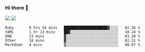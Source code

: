### Hi there 👋

<!--
**sasharevzin/sasharevzin** is a ✨ _special_ ✨ repository because its `README.md` (this file) appears on your GitHub profile.

Here are some ideas to get you started:

- 🔭 I’m currently working on ...
- 🌱 I’m currently learning ...
- 👯 I’m looking to collaborate on ...
- 🤔 I’m looking for help with ...
- 💬 Ask me about ...
- 📫 How to reach me: ...
- 😄 Pronouns: ...
- ⚡ Fun fact: ...
-->

![](https://yusufozturk.vercel.app/api?username=sasharevzin&hide_title=true&include_all_commits=true&count_private=true&show_icons=true) ![](https://yusufozturk.vercel.app/api/top-langs/?username=sasharevzin&layout=compact&langs_count=10&hide=apacheconf,coffeescript)

<!--START_SECTION:waka-->
```text
Ruby       9 hrs 54 mins   ████████████████████▓░░░░   82.56 % 
YAML       1 hr 13 mins    ██▓░░░░░░░░░░░░░░░░░░░░░░   10.24 % 
ERB        23 mins         ▓░░░░░░░░░░░░░░░░░░░░░░░░   03.20 % 
Other      18 mins         ▓░░░░░░░░░░░░░░░░░░░░░░░░   02.51 % 
Markdown   4 mins          ▒░░░░░░░░░░░░░░░░░░░░░░░░   00.67 % 
```
<!--END_SECTION:waka-->

